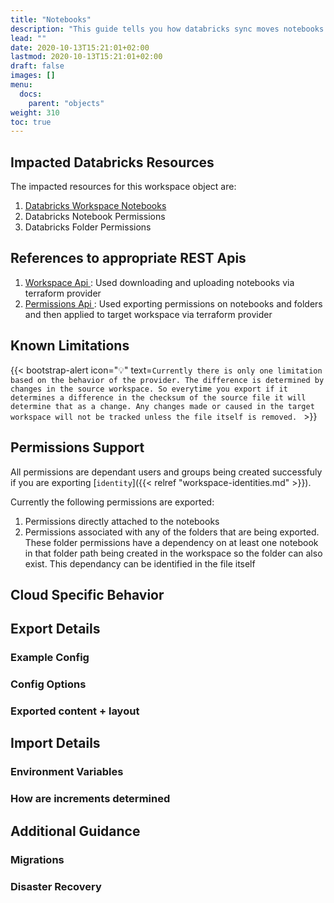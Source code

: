 ```yaml
---
title: "Notebooks"
description: "This guide tells you how databricks sync moves notebooks across workspaces."
lead: ""
date: 2020-10-13T15:21:01+02:00
lastmod: 2020-10-13T15:21:01+02:00
draft: false
images: []
menu:
  docs:
    parent: "objects"
weight: 310
toc: true
---
```


## Impacted Databricks Resources

The impacted resources for this workspace object are:

1. <a href="https://docs.databricks.com/notebooks/index.html" target="_blank"> Databricks Workspace Notebooks </a>
2. Databricks Notebook Permissions
3. Databricks Folder Permissions

## References to appropriate REST Apis

1. <a href="https://docs.databricks.com/dev-tools/api/latest/workspace.html" target="_blank"> Workspace Api </a>: Used
downloading and uploading notebooks via terraform provider
2. <a href="https://docs.databricks.com/dev-tools/api/latest/permissions.html" target="_blank"> Permissions Api </a>: Used
exporting permissions on notebooks and folders and then applied to target workspace via terraform provider

## Known Limitations

{{< bootstrap-alert icon="💡" text=`Currently there is only one limitation based on the behavior of the provider. The difference is determined by changes in
the source workspace. So everytime you export if it determines a difference in the checksum of the source file it will determine
that as a change. Any changes made or caused in the target workspace will not be tracked unless the file itself is removed.
` >}}


## Permissions Support

All permissions are dependant users and groups being created successfuly if you are exporting [`identity`]({{< relref "workspace-identities.md" >}}).

Currently the following permissions are exported:
1. Permissions directly attached to the notebooks
2. Permissions associated with any of the folders that are being exported. These folder permissions
   have a dependency on at least one notebook in that folder path being created in the workspace so the folder
   can also exist. This dependancy can be identified in the file itself

## Cloud Specific Behavior

## Export Details

### Example Config

### Config Options

### Exported content + layout

## Import Details

### Environment Variables

### How are increments determined

## Additional Guidance

### Migrations

### Disaster Recovery
